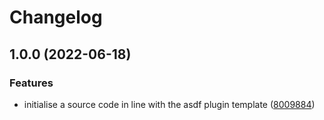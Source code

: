 # Changelog

## 1.0.0 (2022-06-18)


### Features

* initialise a source code in line with the asdf plugin template ([8009884](https://github.com/looztra/asdf-hadolint/commit/800988451ba7ebb440cfaaff7a31c8559b9c8a66))
